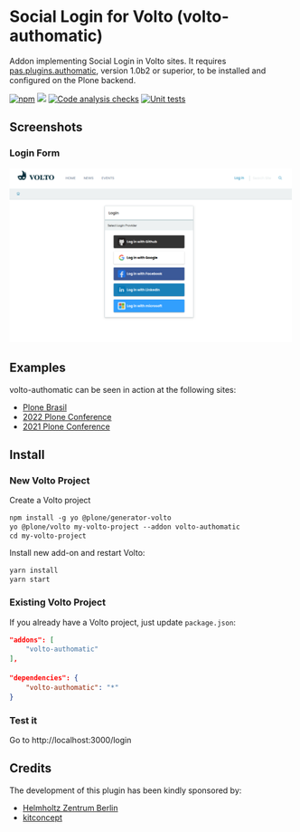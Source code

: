 # Social Login for Volto (volto-authomatic)

Addon implementing Social Login in Volto sites. It requires [pas.plugins.authomatic](https://github.com/collective/pas.plugins.authomatic/), version 1.0b2 or superior, to be installed and configured on the Plone backend.

[![npm](https://img.shields.io/npm/v/volto-authomatic)](https://www.npmjs.com/package/volto-authomatic)
[![](https://img.shields.io/badge/-Storybook-ff4785?logo=Storybook&logoColor=white&style=flat-square)](https://collective.github.io/volto-authomatic/)
[![Code analysis checks](https://github.com/collective/volto-authomatic/actions/workflows/code.yml/badge.svg)](https://github.com/collective/volto-authomatic/actions/workflows/code.yml)
[![Unit tests](https://github.com/collective/volto-authomatic/actions/workflows/unit.yml/badge.svg)](https://github.com/collective/volto-authomatic/actions/workflows/unit.yml)

## Screenshots

### Login Form

<img alt="Login Form" src="./docs/login-form.png" width="500" />

## Examples

volto-authomatic can be seen in action at the following sites:

- [Plone Brasil](https://plone.org.br)
- [2022 Plone Conference](https://2022.ploneconf.org)
- [2021 Plone Conference](https://2021.ploneconf.org)

## Install

### New Volto Project

Create a Volto project

```shell
npm install -g yo @plone/generator-volto
yo @plone/volto my-volto-project --addon volto-authomatic
cd my-volto-project
```

Install new add-on and restart Volto:

```shell
yarn install
yarn start
```

### Existing Volto Project

If you already have a Volto project, just update `package.json`:

```JSON
"addons": [
    "volto-authomatic"
],

"dependencies": {
    "volto-authomatic": "*"
}
```

### Test it

Go to http://localhost:3000/login

## Credits

The development of this plugin has been kindly sponsored by:

- [Helmholtz Zentrum Berlin](https://www.helmholtz-berlin.de/)
- [kitconcept](http://www.kitconcept.com/)
